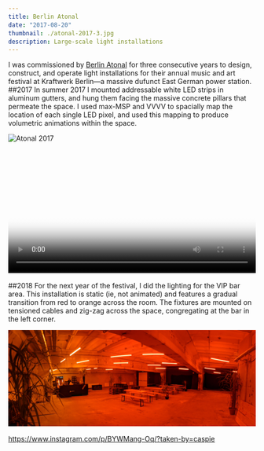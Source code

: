 ```yaml
---
title: Berlin Atonal
date: "2017-08-20"
thumbnail: ./atonal-2017-3.jpg
description: Large-scale light installations
---
```


I was commissioned by [Berlin Atonal](http://berlin-atonal.com) for three consecutive years to design, construct, and operate light installations for their annual music and art festival at Kraftwerk Berlin—a massive dufunct East German power station.
##2017
In summer 2017 I mounted addressable white LED strips in aluminum gutters, and hung them facing the massive concrete pillars that permeate the space. I used max-MSP and VVVV to spacially map the location of each single LED pixel, and used this mapping to produce volumetric animations within the space.

<div class="kg-embed-card">

![Atonal 2017](./atonal-2017.gif)

</div>

<!-- <div class="kg-card kg-image-card kg-width-wide">

<img src='atonal-2017-2.jpg'></img>

</div>

<div class="kg-card kg-image-card kg-width-wide">

<img src='atonal-2017-3.jpg'></img>

</div> -->

<!-- <figure class="kg-card kg-gallery-card">
    <div class="kg-gallery-container">
        <div class="kg-gallery-row">
            <div class="kg-gallery-image">
                <video width="100%" height="100%" autoplay muted loop>
                    <source src="atonal-2017-1.mp4" type="video/mp4"/>
                    Your browser does not support the video tag :(
                </video>
            </div>
             <div class="kg-image">
                <img src="http://caspar.cc/atonal-2017-3.jpg">
            </div>
        </div>
        <div class="kg-gallery-row">
          <div class="kg-gallery-image">
                <img src="http://caspar.cc/atonal-2017-1.jpg">
            </div>
            <div class="kg-gallery-image">
                <img src="http://caspar.cc/atonal-2017-2.jpg">
            </div>
        </div>
    </div>
</figure> -->

<!-- <figure class="kg-image-card kg-gallery-card kg-width-wide">
    <div class="kg-gallery-container">
        <div class="kg-gallery-row">
             <div class="kg-gallery-image">
                <img src="http://caspar.cc/atonal-2017-1.jpg">
            </div>
            <div class="kg-gallery-image">
                <img src="http://caspar.cc/atonal-2017-2.jpg">
            </div>
        </div>
    </div>
</figure>

<br/> -->

<!-- <div class="kg-image-card kg-width-wide">

![](./atonal-2017-1.jpg)

</div>
<div class="kg-image-card kg-width-wide">

![](./atonal-2017-2.jpg)

</div> -->
<div class="kg-image-card">
 <video width="100%" autoplay loop poster="atonal-2017-3.jpg">
    <source src="atonal-2017-1.mp4" type="video/mp4"/>
    Your browser does not support the video tag :(
 </video>
</div>

<!-- </div>
<div class="kg-image-card kg-width-wide">

![](./atonal-2017-3.jpg)

</div> -->

##2018
For the next year of the festival, I did the lighting for the VIP bar area. This installation is static (ie, not animated) and features a gradual transition from red to orange across the room. The fixtures are mounted on tensioned cables and zig-zag across the space, congregating at the bar in the left corner.

<div class="kg-card kg-image-card kg-width-full">

![Atonal 2018](./atonal-2018-1.jpg)

</div>

https://www.instagram.com/p/BYWMang-Oq/?taken-by=caspie
